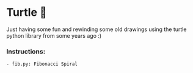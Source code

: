 # Turtle 🐢

Just having some fun and rewinding some old drawings using the turtle python library from some years ago :)

### Instructions: 
    - fib.py: Fibonacci Spiral
